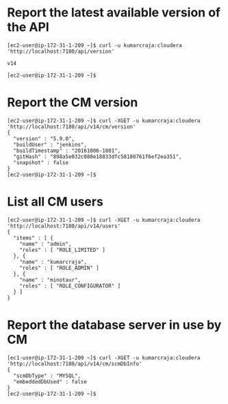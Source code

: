 Report the latest available version of the API
==============================================
```
[ec2-user@ip-172-31-1-209 ~]$ curl -u kumarcraja:cloudera 'http://localhost:7180/api/version'

v14

[ec2-user@ip-172-31-1-209 ~]$
```

Report the CM version 
=====================
```
[ec2-user@ip-172-31-1-209 ~]$ curl -XGET -u kumarcraja:cloudera 'http://localhost:7180/api/v14/cm/version'
{
  "version" : "5.9.0",
  "buildUser" : "jenkins",
  "buildTimestamp" : "20161006-1801",
  "gitHash" : "898a5e032c080e18833dfc58180761f6ef2ea351",
  "snapshot" : false
}
[ec2-user@ip-172-31-1-209 ~]$
```
List all CM users
=================

```
[ec2-user@ip-172-31-1-209 ~]$ curl -XGET -u kumarcraja:cloudera 'http://localhost:7180/api/v14/users'
{
  "items" : [ {
    "name" : "admin",
    "roles" : [ "ROLE_LIMITED" ]
  }, {
    "name" : "kumarcraja",
    "roles" : [ "ROLE_ADMIN" ]
  }, {
    "name" : "minotaur",
    "roles" : [ "ROLE_CONFIGURATOR" ]
  } ]
}
```

Report the database server in use by CM
=======================================

```
[ec1-user@ip-172-31-1-209 ~]$ curl -XGET -u kumarcraja:cloudera 'http://localhost:7180/api/v14/cm/scmDbInfo'
{
  "scmDbType" : "MYSQL",
  "embeddedDbUsed" : false
}
[ec2-user@ip-172-31-1-209 ~]$ 
```

